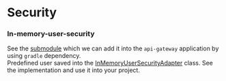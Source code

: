 # Security

### In-memory-user-security
See the [submodule](../security/in-memory-user-security) which we can add it into the `api-gateway` application by using `gradle` dependency.
<br> Predefined user saved into the 
[InMemoryUserSecurityAdapter](../security/in-memory-user-security/src/main/java/com/school/management/config/InMemoryUserSecurityAdapter.java)
class. See the implementation and use it into your project.